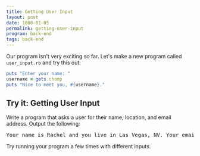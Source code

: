 ```yaml
---
title: Getting User Input
layout: post
date: 1000-01-05
permalink: getting-user-input
program: back-end
tags: back-end
---
```


Our program isn't very exciting so far. Let's make a new program called `user_input.rb` and try this out:

```ruby
puts "Enter your name: "
username = gets.chomp
puts "Nice to meet you, #{username}."
```

<div class="try-it">
<h2>Try it: Getting User Input</h2>

<p>Write a program that asks a user for their name, location, and email address. Output the following:</p>

<pre>Your name is Rachel and you live in Las Vegas, NV. Your email address is rachel@girldevelopit.com.</pre>
Try running your program a few times with different inputs.
</div>
